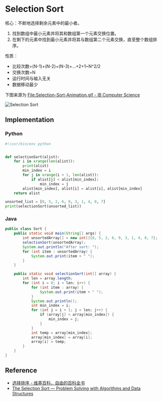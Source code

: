 # Selection Sort

核心：不断地选择剩余元素中的最小者。

1. 找到数组中最小元素并将其和数组第一个元素交换位置。
2. 在剩下的元素中找到最小元素并将其与数组第二个元素交换，直至整个数组排序。

性质：

* 比较次数=\(N-1\)+\(N-2\)+\(N-3\)+...+2+1~N^2/2
* 交换次数=N
* 运行时间与输入无关
* 数据移动最少

下图来源为 [File:Selection-Sort-Animation.gif - IB Computer Science](http://wiki.ibcsstudent.org/index.php?title=File:Selection-Sort-Animation.gif)

![Selection Sort](https://github.com/xuanus/coding/tree/f09f25ddc0c56beb8d4ed92fcfb3e81a80f8ab75/shared-files/images/selection_sort.gif)

## Implementation

### Python

```python
#!/usr/bin/env python


def selectionSort(alist):
    for i in xrange(len(alist)):
        print(alist)
        min_index = i
        for j in xrange(i + 1, len(alist)):
            if alist[j] < alist[min_index]:
                min_index = j
        alist[min_index], alist[i] = alist[i], alist[min_index]
    return alist

unsorted_list = [8, 5, 2, 6, 9, 3, 1, 4, 0, 7]
print(selectionSort(unsorted_list))
```

### Java

```java
public class Sort {
    public static void main(String[] args) {
        int unsortedArray[] = new int[]{8, 5, 2, 6, 9, 3, 1, 4, 0, 7};
        selectionSort(unsortedArray);
        System.out.println("After sort: ");
        for (int item : unsortedArray) {
            System.out.print(item + " ");
        }
    }

    public static void selectionSort(int[] array) {
        int len = array.length;
        for (int i = 0; i < len; i++) {
            for (int item : array) {
                System.out.print(item + " ");
            }
            System.out.println();
            int min_index = i;
            for (int j = i + 1; j < len; j++) {
                if (array[j] < array[min_index]) {
                    min_index = j;
                }
            }
            int temp = array[min_index];
            array[min_index] = array[i];
            array[i] = temp;
        }
    }
}
```

## Reference

* [选择排序 - 维基百科，自由的百科全书](http://zh.wikipedia.org/wiki/选择排序)
* [The Selection Sort — Problem Solving with Algorithms and Data Structures](http://interactivepython.org/runestone/static/pythonds/SortSearch/TheSelectionSort.html)

